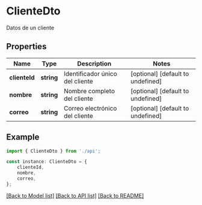# ClienteDto

Datos de un cliente

## Properties

Name | Type | Description | Notes
------------ | ------------- | ------------- | -------------
**clienteId** | **string** | Identificador único del cliente | [optional] [default to undefined]
**nombre** | **string** | Nombre completo del cliente | [optional] [default to undefined]
**correo** | **string** | Correo electrónico del cliente | [optional] [default to undefined]

## Example

```typescript
import { ClienteDto } from './api';

const instance: ClienteDto = {
    clienteId,
    nombre,
    correo,
};
```

[[Back to Model list]](../README.md#documentation-for-models) [[Back to API list]](../README.md#documentation-for-api-endpoints) [[Back to README]](../README.md)
